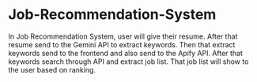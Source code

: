# Job-Recommendation-System
In Job Recommendation System, user will give their resume. After that resume send to the Gemini API to extract keywords. Then that extract keywords send to the frontend and also send to the Apify API. After that keywords search through API and extract job list. That job list will show to the user based on ranking.
